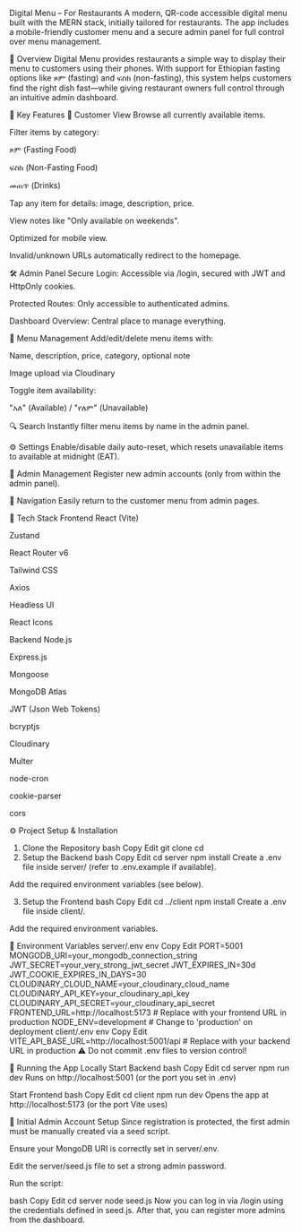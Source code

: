 Digital Menu – For Restaurants
A modern, QR-code accessible digital menu built with the MERN stack, initially tailored for restaurants. The app includes a mobile-friendly customer menu and a secure admin panel for full control over menu management.

📝 Overview
Digital Menu provides restaurants a simple way to display their menu to customers using their phones. With support for Ethiopian fasting options like ጾም (fasting) and ፍስክ (non-fasting), this system helps customers find the right dish fast—while giving restaurant owners full control through an intuitive admin dashboard.

🚀 Key Features
🧾 Customer View
Browse all currently available items.

Filter items by category:

ጾም (Fasting Food)

ፍስክ (Non-Fasting Food)

መጠጥ (Drinks)

Tap any item for details: image, description, price.

View notes like "Only available on weekends".

Optimized for mobile view.

Invalid/unknown URLs automatically redirect to the homepage.

🛠️ Admin Panel
Secure Login: Accessible via /login, secured with JWT and HttpOnly cookies.

Protected Routes: Only accessible to authenticated admins.

Dashboard Overview: Central place to manage everything.

🧆 Menu Management
Add/edit/delete menu items with:

Name, description, price, category, optional note

Image upload via Cloudinary

Toggle item availability:

"አለ" (Available) / "የለም" (Unavailable)

🔍 Search
Instantly filter menu items by name in the admin panel.

⚙️ Settings
Enable/disable daily auto-reset, which resets unavailable items to available at midnight (EAT).

👥 Admin Management
Register new admin accounts (only from within the admin panel).

🔁 Navigation
Easily return to the customer menu from admin pages.

🧱 Tech Stack
Frontend
React (Vite)

Zustand

React Router v6

Tailwind CSS

Axios

Headless UI

React Icons

Backend
Node.js

Express.js

Mongoose

MongoDB Atlas

JWT (Json Web Tokens)

bcryptjs

Cloudinary

Multer

node-cron

cookie-parser

cors

⚙️ Project Setup & Installation
1. Clone the Repository
bash
Copy
Edit
git clone <your-repository-url>
cd <your-folder-name>
2. Setup the Backend
bash
Copy
Edit
cd server
npm install
Create a .env file inside server/ (refer to .env.example if available).

Add the required environment variables (see below).

3. Setup the Frontend
bash
Copy
Edit
cd ../client
npm install
Create a .env file inside client/.

Add the required environment variables.

🔐 Environment Variables
server/.env
env
Copy
Edit
PORT=5001
MONGODB_URI=your_mongodb_connection_string
JWT_SECRET=your_very_strong_jwt_secret
JWT_EXPIRES_IN=30d
JWT_COOKIE_EXPIRES_IN_DAYS=30
CLOUDINARY_CLOUD_NAME=your_cloudinary_cloud_name
CLOUDINARY_API_KEY=your_cloudinary_api_key
CLOUDINARY_API_SECRET=your_cloudinary_api_secret
FRONTEND_URL=http://localhost:5173  # Replace with your frontend URL in production
NODE_ENV=development                # Change to 'production' on deployment
client/.env
env
Copy
Edit
VITE_API_BASE_URL=http://localhost:5001/api  # Replace with your backend URL in production
⚠️ Do not commit .env files to version control!

🧪 Running the App Locally
Start Backend
bash
Copy
Edit
cd server
npm run dev
Runs on http://localhost:5001 (or the port you set in .env)

Start Frontend
bash
Copy
Edit
cd client
npm run dev
Opens the app at http://localhost:5173 (or the port Vite uses)

👤 Initial Admin Account Setup
Since registration is protected, the first admin must be manually created via a seed script.

Ensure your MongoDB URI is correctly set in server/.env.

Edit the server/seed.js file to set a strong admin password.

Run the script:

bash
Copy
Edit
cd server
node seed.js
Now you can log in via /login using the credentials defined in seed.js. After that, you can register more admins from the dashboard.
